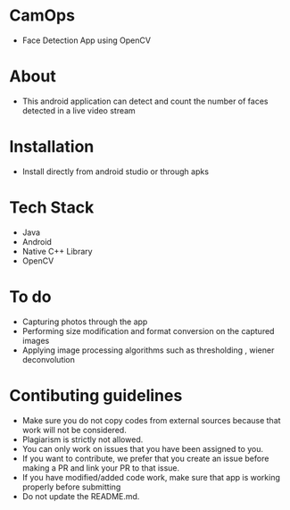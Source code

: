 # CamOps
- Face Detection App using OpenCV

# About
- This android application can detect and count the number of faces detected in a live video stream

# Installation

- Install directly from android studio or through apks

# Tech Stack

- Java
- Android
- Native C++ Library
- OpenCV

# To do

- Capturing photos through the app
- Performing size modification and format conversion on the captured images
- Applying image processing algorithms such as thresholding , wiener deconvolution

# Contibuting guidelines
- Make sure you do not copy codes from external sources because that work will not be considered.
- Plagiarism is strictly not allowed.
- You can only work on issues that you have been assigned to you.
- If you want to contribute, we prefer that you create an issue before making a PR and link your PR to that issue.
- If you have modified/added code work, make sure that app is working properly before submitting
- Do not update the README.md.
